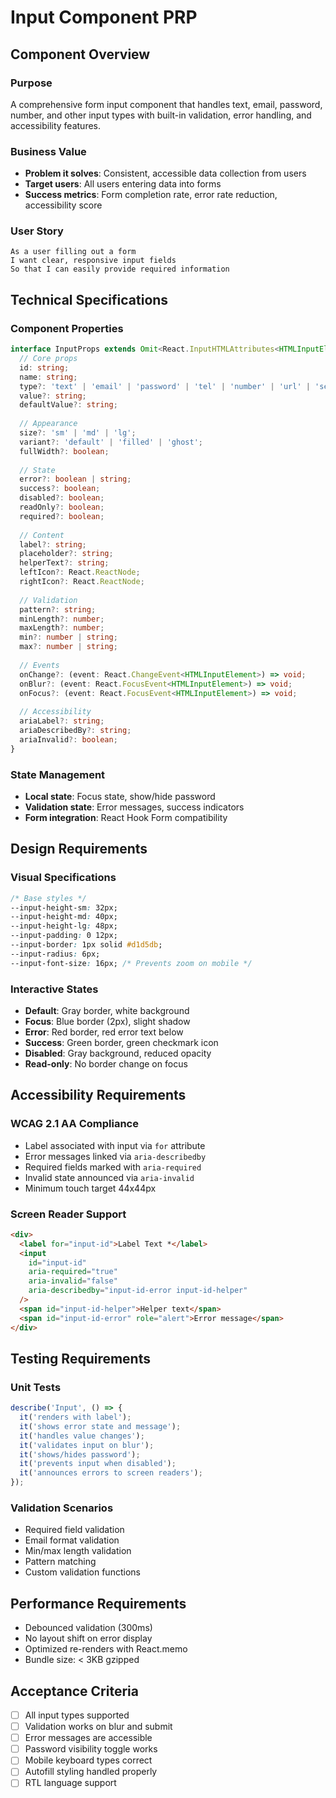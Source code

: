 # Input Component PRP

## Component Overview

### Purpose
A comprehensive form input component that handles text, email, password, number, and other input types with built-in validation, error handling, and accessibility features.

### Business Value
- **Problem it solves**: Consistent, accessible data collection from users
- **Target users**: All users entering data into forms
- **Success metrics**: Form completion rate, error rate reduction, accessibility score

### User Story
```
As a user filling out a form
I want clear, responsive input fields
So that I can easily provide required information
```

## Technical Specifications

### Component Properties
```typescript
interface InputProps extends Omit<React.InputHTMLAttributes<HTMLInputElement>, 'size'> {
  // Core props
  id: string;
  name: string;
  type?: 'text' | 'email' | 'password' | 'tel' | 'number' | 'url' | 'search';
  value?: string;
  defaultValue?: string;
  
  // Appearance
  size?: 'sm' | 'md' | 'lg';
  variant?: 'default' | 'filled' | 'ghost';
  fullWidth?: boolean;
  
  // State
  error?: boolean | string;
  success?: boolean;
  disabled?: boolean;
  readOnly?: boolean;
  required?: boolean;
  
  // Content
  label?: string;
  placeholder?: string;
  helperText?: string;
  leftIcon?: React.ReactNode;
  rightIcon?: React.ReactNode;
  
  // Validation
  pattern?: string;
  minLength?: number;
  maxLength?: number;
  min?: number | string;
  max?: number | string;
  
  // Events
  onChange?: (event: React.ChangeEvent<HTMLInputElement>) => void;
  onBlur?: (event: React.FocusEvent<HTMLInputElement>) => void;
  onFocus?: (event: React.FocusEvent<HTMLInputElement>) => void;
  
  // Accessibility
  ariaLabel?: string;
  ariaDescribedBy?: string;
  ariaInvalid?: boolean;
}
```

### State Management
- **Local state**: Focus state, show/hide password
- **Validation state**: Error messages, success indicators
- **Form integration**: React Hook Form compatibility

## Design Requirements

### Visual Specifications
```css
/* Base styles */
--input-height-sm: 32px;
--input-height-md: 40px;
--input-height-lg: 48px;
--input-padding: 0 12px;
--input-border: 1px solid #d1d5db;
--input-radius: 6px;
--input-font-size: 16px; /* Prevents zoom on mobile */
```

### Interactive States
- **Default**: Gray border, white background
- **Focus**: Blue border (2px), slight shadow
- **Error**: Red border, red error text below
- **Success**: Green border, green checkmark icon
- **Disabled**: Gray background, reduced opacity
- **Read-only**: No border change on focus

## Accessibility Requirements

### WCAG 2.1 AA Compliance
- Label associated with input via `for` attribute
- Error messages linked via `aria-describedby`
- Required fields marked with `aria-required`
- Invalid state announced via `aria-invalid`
- Minimum touch target 44x44px

### Screen Reader Support
```html
<div>
  <label for="input-id">Label Text *</label>
  <input 
    id="input-id"
    aria-required="true"
    aria-invalid="false"
    aria-describedby="input-id-error input-id-helper"
  />
  <span id="input-id-helper">Helper text</span>
  <span id="input-id-error" role="alert">Error message</span>
</div>
```

## Testing Requirements

### Unit Tests
```typescript
describe('Input', () => {
  it('renders with label');
  it('shows error state and message');
  it('handles value changes');
  it('validates input on blur');
  it('shows/hides password');
  it('prevents input when disabled');
  it('announces errors to screen readers');
});
```

### Validation Scenarios
- Required field validation
- Email format validation
- Min/max length validation
- Pattern matching
- Custom validation functions

## Performance Requirements
- Debounced validation (300ms)
- No layout shift on error display
- Optimized re-renders with React.memo
- Bundle size: < 3KB gzipped

## Acceptance Criteria
- [ ] All input types supported
- [ ] Validation works on blur and submit
- [ ] Error messages are accessible
- [ ] Password visibility toggle works
- [ ] Mobile keyboard types correct
- [ ] Autofill styling handled properly
- [ ] RTL language support